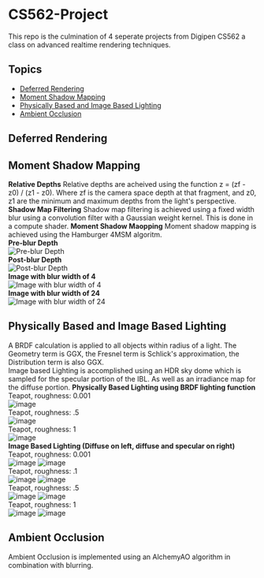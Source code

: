 # CS562-Project  
This repo is the culmination of 4 seperate projects from Digipen CS562 a class on advanced realtime rendering techniques.  
## Topics
 - [Deferred Rendering](deferred-rendering)
 - [Moment Shadow Mapping](moment-shadow-mapping)
 - [Physically Based and Image Based Lighting](physically-based-and-image-based-lighting)
 - [Ambient Occlusion](ambient-occlusion)
## Deferred Rendering
## Moment Shadow Mapping
**Relative Depths**
Relative depths are acheived using the function z = (zf - z0) / (z1 - z0). Where zf is the camera space depth at that fragment, and z0, z1 are the minimum and maximum depths from the light's perspective.
**Shadow Map Filtering**
Shadow map filtering is achieved using a fixed width blur using a convolution filter with a Gaussian weight kernel. This is done in a compute shader.
**Moment Shadow Maopping**
Moment shadow mapping is achieved using the Hamburger 4MSM algoritm.  
**Pre-blur Depth**  
![Pre-blur Depth](https://github.com/user-attachments/assets/131ee0ca-b3e2-4186-a82c-324ad7a9cf39)  
**Post-blur Depth**  
![Post-blur Depth](https://github.com/user-attachments/assets/649098d4-ddea-4b52-90ab-8d170a8396a5)  
**Image with blur width of 4**  
![Image with blur width of 4](https://github.com/user-attachments/assets/5aa0f48c-de6a-46d9-b33c-29d340645e60)  
**Image with blur width of 24**  
![Image with blur width of 24](https://github.com/user-attachments/assets/b0038862-83d5-49cf-aa67-db774848ee5d)  
## Physically Based and Image Based Lighting
A BRDF calculation is applied to all objects within radius of a light. The Geometry term is GGX, the Fresnel term is Schlick's approximation, the Distribution term is also GGX.  
Image based Lighting is accomplished using an HDR sky dome which is sampled for the specular portion of the IBL. As well as an irradiance map for the diffuse portion.
**Physically Based Lighting using BRDF lighting function**  
Teapot, roughness: 0.001  
![image](https://github.com/user-attachments/assets/7eaf6486-749f-4a2f-b4bf-39bcac5cc43e)  
Teapot, roughness: .5  
![image](https://github.com/user-attachments/assets/37f13fc3-6599-4f70-b91c-f04d085fd500)  
Teapot, roughness: 1  
![image](https://github.com/user-attachments/assets/8f07b694-d0b6-49a4-9627-6a7f33bfd072)  
**Image Based Lighting (Diffuse on left, diffuse and specular on right)**  
Teapot, roughness: 0.001  
![image](https://github.com/user-attachments/assets/dcd710af-1ec8-4acb-84a5-f5befef239a5)
![image](https://github.com/user-attachments/assets/02c98de4-fcec-4244-9349-f21d2c46e309)  
Teapot, roughness: .1  
![image](https://github.com/user-attachments/assets/fb0b68f3-5e53-4b90-b3c1-934b37a8473b)
![image](https://github.com/user-attachments/assets/9ad43cda-7228-49a6-a645-9bd42994901e)  
Teapot, roughness: .5  
![image](https://github.com/user-attachments/assets/cc249f25-863b-4971-8420-ba5f01af9900)
![image](https://github.com/user-attachments/assets/4a69e2bc-ff8e-4f70-a445-5951453ff4e0)  
Teapot, roughness: 1  
![image](https://github.com/user-attachments/assets/ba61cde2-f734-4d3d-a9e2-2e027a6ec5e2)
![image](https://github.com/user-attachments/assets/d46b3727-ef0e-4b0e-975b-1427c0665d22)
## Ambient Occlusion
Ambient Occlusion is implemented using an AlchemyAO algorithm in combination with blurring.
